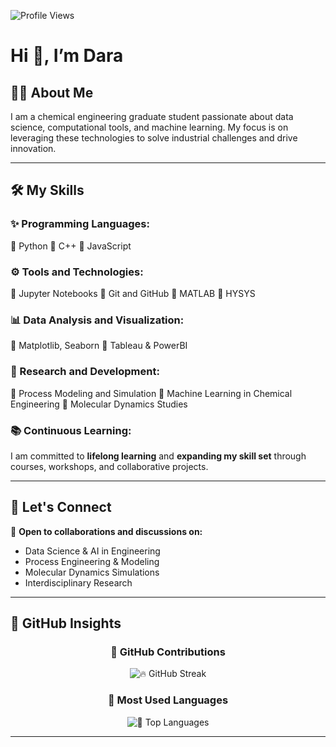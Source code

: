 <p align="left">
  <img src="https://komarev.com/ghpvc/?username=LD-Shell&label=Profile%20Views&color=blue&style=flat-square" alt="Profile Views"/>
</p>

# Hi 👋, I’m Dara  

## 👨‍🔬 About Me  
I am a chemical engineering graduate student passionate about data science, computational tools, and machine learning. My focus is on leveraging these technologies to solve industrial challenges and drive innovation.

---

## 🛠️ My Skills  

### ✨ Programming Languages:
🔹 Python 🔹 C++ 🔹 JavaScript

### ⚙️ Tools and Technologies:
🔹 Jupyter Notebooks 🔹 Git and GitHub 🔹 MATLAB 🔹 HYSYS  

### 📊 Data Analysis and Visualization:
🔹 Matplotlib, Seaborn 🔹 Tableau & PowerBI  

### 🔬 Research and Development:
🔹 Process Modeling and Simulation 🔹 Machine Learning in Chemical Engineering 🔹 Molecular Dynamics Studies  

### 📚 Continuous Learning:
I am committed to **lifelong learning** and **expanding my skill set** through courses, workshops, and collaborative projects.

---

## 🤝 Let's Connect  

🔹 **Open to collaborations and discussions on:**  
- Data Science & AI in Engineering  
- Process Engineering & Modeling  
- Molecular Dynamics Simulations  
- Interdisciplinary Research  

---

## 🚀 GitHub Insights  

<div align="center">

### 📌 GitHub Contributions  
<img src="https://github-readme-streak-stats.herokuapp.com?user=LD-Shell&theme=tokyonight&hide_border=true&date_format=M%20j%5B%2C%20Y%5D" alt="🔥 GitHub Streak" />

### 📌 Most Used Languages  
<img src="https://github-readme-stats.vercel.app/api/top-langs?username=LD-Shell&layout=compact&theme=tokyonight&hide_border=true" alt="📌 Top Languages" />

</div>

---
